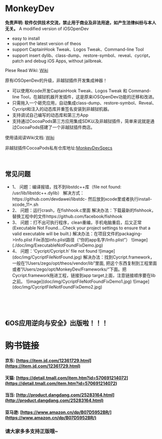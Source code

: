 # MonkeyDev

**免责声明: 软件仅供技术交流，禁止用于商业及非法用途，如产生法律纠纷与本人无关。**
A modified version of iOSOpenDev

* easy to install
* support the latest version of theos
* support CaptainHook Tweak、Logos Tweak、Command-line Tool
* support insert dylib、class-dump、restore-symbol、reveal、cycript，patch and debug iOS Apps, without jailbreak.

Plese Read Wiki: [Wiki](https://github.com/AloneMonkey/MonkeyDev/wiki)





原有iOSOpenDev的升级，非越狱插件开发集成神器！

* 可以使用Xcode开发CaptainHook Tweak、Logos Tweak 和 Command-line Tool，在越狱机器开发插件，这是原来iOSOpenDev功能的迁移和改进。
* 只需拖入一个砸壳应用，自动集成class-dump、restore-symbol、Reveal、Cycript和注入的动态库并重签名安装到非越狱机器。
* 支持调试自己编写的动态库和第三方App
* 支持通过CocoaPods第三方应用集成SDK以及非越狱插件，简单来说就是通过CocoaPods搭建了一个非越狱插件商店。

使用请阅读Wiki文档: [Wiki](https://github.com/AloneMonkey/MonkeyDev/wiki)


非越狱插件CocoaPods私有仓库地址:[MonkeyDevSpecs](https://github.com/AloneMonkey/MonkeyDevSpecs)



<br>
<h2>常见问题</h2>
<ul>
<li>
1、
问题：编译报错，找不到libstdc++库（file not found: /usr/lib/libstdc++.dylib）
解决方式：https://github.com/devdawei/libstdc- 然后放到xcode里或者执行install-xcode_11+.sh
</li>
<li>
2、
问题：运行crash，在fishhook.c里面
解决办法：下载最新的fishhook，替换工程中的文件https://github.com/facebook/fishhook
</li>
<li>
3、
问题：打不出可执行程序，clean重编，手机电脑重启，后又正常(Executable Not Found....Check your project settings to ensure that a valid executable will be built.) 
解决办法：在项目文件的packaging->Info.plist File添加info.plist路径（“你的app名字/Info.plist”） 
![image](./doc/img/ExecutableNotFoundFixDemo.jpg)
</li>
<li>
4、
问题：‘Cycript/Cycript.h’ file not found
![image](doc/img/CycriptFileNotFound.jpg)
解决办法：找到Cycript.framework，一般在”/Users/zego/opt/theos/vendor/lib”里面, 把这个东西复制到工程里面或者”/Users/zego/opt/MonkeyDev/Frameworks/“下面。把Cycript.framework拖进工程，链接到app target上面，注意链接顺序要在lib之前。
![image](doc/img/CycriptFileNotFoundFixDemo1.jpg)
![image](doc/img/CycriptFileNotFoundFixDemo2.jpg)
</li>
</ul>



<br>
<br>
<br>

<h2>《iOS应用逆向与安全》出版啦！！！</h2>

# 购书链接

#### 京东: [https://item.jd.com/12361729.html](https://item.jd.com/12361729.html)

#### 天猫: [https://detail.tmall.com/item.htm?id=570691214072](https://detail.tmall.com/item.htm?id=570691214072)

#### 当当: [http://product.dangdang.com/25283164.html](http://product.dangdang.com/25283164.html)

#### 亚马逊: [https://www.amazon.cn/dp/B07D5952BR/](https://www.amazon.cn/dp/B07D5952BR/)

<h3>请大家多多支持正版哦~</h3>
